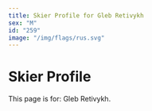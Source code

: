 ```yaml
---
title: Skier Profile for Gleb Retivykh
sex: "M"
id: "259"
image: "/img/flags/rus.svg" 
---
```


# Skier Profile

This page is for: Gleb Retivykh.
    